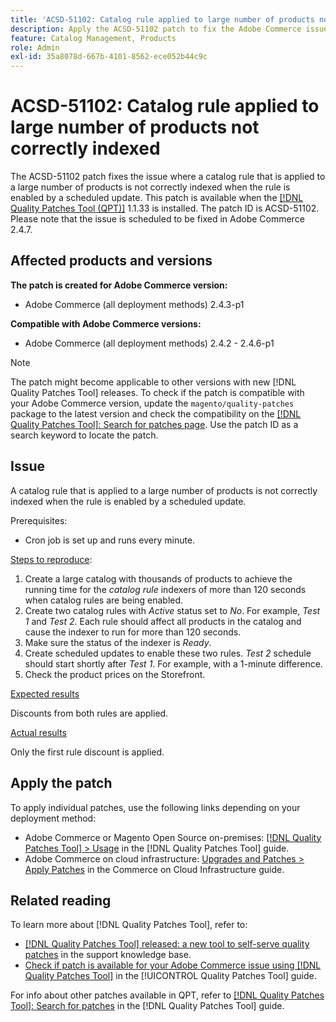 ```yaml
---
title: 'ACSD-51102: Catalog rule applied to large number of products not correctly indexed'
description: Apply the ACSD-51102 patch to fix the Adobe Commerce issue where a catalog rule that is applied to a large number of products is not correctly indexed when the rule is enabled by a scheduled update.
feature: Catalog Management, Products
role: Admin
exl-id: 35a8078d-667b-4101-8562-ece052b44c9c
---
```

# ACSD-51102: Catalog rule applied to large number of products not correctly indexed

The ACSD-51102 patch fixes the issue where a catalog rule that is applied to a large number of products is not correctly indexed when the rule is enabled by a scheduled update. This patch is available when the [[!DNL Quality Patches Tool (QPT)]](https://experienceleague.adobe.com/en/docs/commerce-knowledge-base/kb/announcements/commerce-announcements/magento-quality-patches-released-new-tool-to-self-serve-quality-patches) 1.1.33 is installed. The patch ID is ACSD-51102. Please note that the issue is scheduled to be fixed in Adobe Commerce 2.4.7.

## Affected products and versions

**The patch is created for Adobe Commerce version:**

* Adobe Commerce (all deployment methods) 2.4.3-p1

**Compatible with Adobe Commerce versions:**

* Adobe Commerce (all deployment methods) 2.4.2 - 2.4.6-p1

>[!NOTE]
>
>The patch might become applicable to other versions with new [!DNL Quality Patches Tool] releases. To check if the patch is compatible with your Adobe Commerce version, update the `magento/quality-patches` package to the latest version and check the compatibility on the [[!DNL Quality Patches Tool]: Search for patches page](https://experienceleague.adobe.com/tools/commerce-quality-patches/index.html). Use the patch ID as a search keyword to locate the patch.

## Issue

A catalog rule that is applied to a large number of products is not correctly indexed when the rule is enabled by a scheduled update.

Prerequisites:

* Cron job is set up and runs every minute.

<u>Steps to reproduce</u>:

1. Create a large catalog with thousands of products to achieve the running time for the *catalog rule* indexers of more than 120 seconds when catalog rules are being enabled.
2. Create two catalog rules with *Active* status set to *No*.  For example, *Test 1* and *Test 2*. Each rule should affect all products in the catalog and cause the indexer to run for more than 120 seconds.
3. Make sure the status of the indexer is *Ready*.
4. Create scheduled updates to enable these two rules. *Test 2* schedule should start shortly after *Test 1*. For example, with a 1-minute difference.
5. Check the product prices on the Storefront.

<u>Expected results</u>

Discounts from both rules are applied.

<u>Actual results</u>

Only the first rule discount is applied.

## Apply the patch

To apply individual patches, use the following links depending on your deployment method:

* Adobe Commerce or Magento Open Source on-premises: [[!DNL Quality Patches Tool] > Usage](/help/tools/quality-patches-tool/usage.md) in the [!DNL Quality Patches Tool] guide.
* Adobe Commerce on cloud infrastructure: [Upgrades and Patches > Apply Patches](https://experienceleague.adobe.com/docs/commerce-cloud-service/user-guide/develop/upgrade/apply-patches.html) in the Commerce on Cloud Infrastructure guide.

## Related reading

To learn more about [!DNL Quality Patches Tool], refer to:

* [[!DNL Quality Patches Tool] released: a new tool to self-serve quality patches](https://experienceleague.adobe.com/en/docs/commerce-knowledge-base/kb/announcements/commerce-announcements/magento-quality-patches-released-new-tool-to-self-serve-quality-patches) in the support knowledge base.
* [Check if patch is available for your Adobe Commerce issue using [!DNL Quality Patches Tool]](/help/tools/quality-patches-tool/patches-available-in-qpt/check-patch-for-magento-issue-with-magento-quality-patches.md) in the [!UICONTROL Quality Patches Tool] guide.


For info about other patches available in QPT, refer to [[!DNL Quality Patches Tool]: Search for patches](<https://experienceleague.adobe.com/tools/commerce-quality-patches/index.html>) in the [!DNL Quality Patches Tool] guide.

